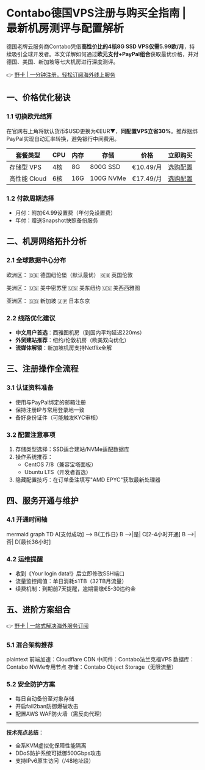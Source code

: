 # Contabo德国VPS注册与购买全指南 | 最新机房测评与配置解析

德国老牌云服务商Contabo凭借**高性价比的4核8G SSD VPS仅需5.99欧/月**，持续吸引全球开发者。本文详解如何通过**欧元支付+PayPal组合**获取最优价格，并对德国、美国、新加坡等七大机房进行深度测评。

👉 [野卡 | 一分钟注册，轻松订阅海外线上服务](https://bbtdd.com/yeka)

## 一、价格优化秘诀
### 1.1 切换欧元结算
在官网右上角将默认货币$USD更换为€EUR▼，**同配置VPS立省30%**。推荐捆绑PayPal实现自动汇率转换，避免银行中间费用。

| 套餐类型       | CPU   | 内存 | 存储     | 价格       | 立即购买           |
|----------------|-------|------|----------|------------|--------------------|
| 存储型 VPS     | 4核   | 8G   | 800G SSD | €10.49/月  | [选购配置](https://bbtdd.com/yeka) |
| 高性能 Cloud   | 6核   | 16G  | 100G NVMe| €17.49/月  | [选购配置](https://bbtdd.com/yeka) |

### 1.2 付款周期选择
- 月付：附加€4.99设置费（年付免设置费）
- 年付：赠送Snapshot快照备份服务

## 二、机房网络拓扑分析
### 2.1 全球数据中心分布

欧洲区：
🇩🇪 德国纽伦堡（默认最优）
🇬🇧 英国伦敦

美洲区：
🇺🇸 美中密苏里
🇺🇸 美东纽约
🇺🇸 美西西雅图

亚洲区：
🇸🇬 新加坡
🇯🇵 日本东京


### 2.2 线路优化建议
- **中文用户首选**：西雅图机房（到国内平均延迟220ms）
- **外贸建站推荐**：纽约/伦敦机房（欧美双向优化）
- **流媒体解锁**：新加坡机房支持Netflix全解

## 三、注册操作全流程
### 3.1 认证资料准备
- 使用与PayPal绑定的邮箱注册
- 保持注册IP与常用登录地一致
- 备好身份证件（可能触发KYC审核）



### 3.2 配置注意事项
1. 存储类型选择：SSD适合建站/NVMe适配数据库
2. 操作系统推荐：
   - CentOS 7/8（兼容宝塔面板）
   - Ubuntu LTS（开发者首选）
3. 隐藏配置技巧：在订单备注填写"AMD EPYC"获取最新处理器

## 四、服务开通与维护
### 4.1 开通时间轴
mermaid
graph TD
    A[支付成功] --> B{工作日}
    B -->|是| C[2-4小时开通]
    B -->|否| D[最长36小时]


### 4.2 运维提醒
- 收到《Your login data!》后立即修改SSH端口
- 流量监控阈值：单日消耗≤1TB（32TB月流量）
- 续费机制：到期前7天提醒，逾期需缴€5-30违约金

## 五、进阶方案组合
👉 [野卡 | 一站式解决海外服务订阅](https://bbtdd.com/yeka)

### 5.1 混合架构推荐
plaintext
前端加速：Cloudflare CDN
中间件：Contabo法兰克福VPS
数据库：Contabo NVMe专用节点
存储：Contabo Object Storage（无限流量）


### 5.2 安全防护方案
- 每日自动备份至对象存储
- 开启fail2ban防御爆破攻击
- 配置AWS WAF防火墙（需反向代理）

---

**技术亮点总结**：
- 全系KVM虚拟化保障性能隔离
- DDoS防护系统可抵御500Gbps攻击
- 支持IPv6原生访问（/48地址段）